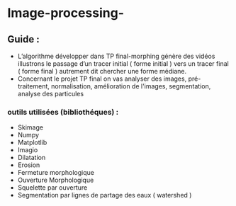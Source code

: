 # Image-processing-
## Guide :
* L’algorithme développer dans TP final-morphing génère des vidéos illustrons le passage d’un tracer initial ( forme initial ) vers un
tracer final ( forme final ) autrement dit chercher une forme médiane.
* Concernant le projet TP final on vas analyser des images, pré-traitement, normalisation, amélioration de l'images, segmentation, analyse des particules 
### outils utilisées (bibliothéques) :
* Skimage
* Numpy
* Matplotlib
* Imagio
* Dilatation 
* Erosion
* Fermeture morphologique
* Ouverture Morphologique
* Squelette par ouverture 
* Segmentation par lignes de partage des eaux ( watershed )
